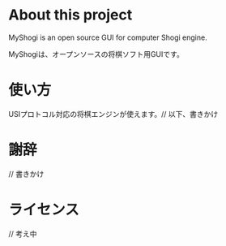 ﻿
# About this project

MyShogi is an open source GUI for computer Shogi engine.

MyShogiは、オープンソースの将棋ソフト用GUIです。

# 使い方

USIプロトコル対応の将棋エンジンが使えます。// 以下、書きかけ

# 謝辞

// 書きかけ

# ライセンス

// 考え中

